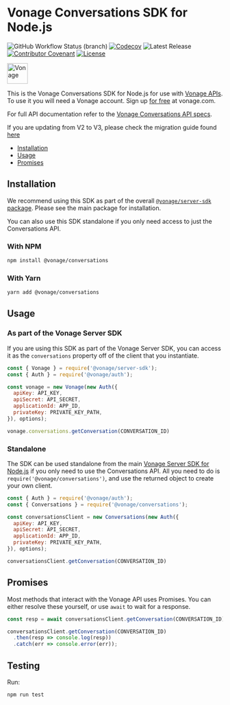 # Vonage Conversations SDK for Node.js

![GitHub Workflow Status (branch)](https://img.shields.io/github/actions/workflow/status/Vonage/vonage-node-sdk/ci.yml?branch=3.x) [![Codecov](https://img.shields.io/codecov/c/github/vonage/vonage-node-sdk?label=Codecov&logo=codecov&style=flat-square)](https://codecov.io/gh/Vonage/vonage-server-sdk) ![Latest Release](https://img.shields.io/github/v/release/vonage/vonage-node-sdk?logo=npm&style=flat-square) [![Contributor Covenant](https://img.shields.io/badge/Contributor%20Covenant-v2.0%20adopted-ff69b4.svg?style=flat-square)](../../CODE_OF_CONDUCT.md) [![License](https://img.shields.io/npm/l/@vonage/server-sdk?label=License&style=flat-square)](../../LICENSE.TXT)

<img src="https://developer.nexmo.com/images/logos/vbc-logo.svg" height="48px" alt="Vonage" />

This is the Vonage Conversations SDK for Node.js for use with [Vonage APIs](https://www.vonage.com/). To use it you will need a Vonage account. Sign up [for free][signup] at vonage.com.

For full API documentation refer to the [Vonage Conversations API specs](https://developer.vonage.com/en/api/conversation?source=conversation).

If you are updating from V2 to V3, please check the migration guide found [here](https://github.com/Vonage/vonage-node-sdk/blob/3.x/packages/conversations/v2_TO_v3_MIGRATION_GUIDE.md)

* [Installation](#installation)
* [Usage](#usage)
* [Promises](#promises)

## Installation

We recommend using this SDK as part of the overall [`@vonage/server-sdk` package](https://github.com/vonage/vonage-node-sdk). Please see the main package for installation.

You can also use this SDK standalone if you only need access to just the Conversations API.

### With NPM

```bash
npm install @vonage/conversations
```

### With Yarn

```bash
yarn add @vonage/conversations
```

## Usage

### As part of the Vonage Server SDK

If you are using this SDK as part of the Vonage Server SDK, you can access it as the `conversations` property off of the client that you instantiate.

```js
const { Vonage } = require('@vonage/server-sdk');
const { Auth } = require('@vonage/auth');

const vonage = new Vonage(new Auth({
  apiKey: API_KEY,
  apiSecret: API_SECRET,
  applicationId: APP_ID,
  privateKey: PRIVATE_KEY_PATH,
}), options);

vonage.conversations.getConversation(CONVERSATION_ID)
```

### Standalone

The SDK can be used standalone from the main [Vonage Server SDK for Node.js](https://github.com/vonage/vonage-node-sdk)
if you only need to use the Conversations API. All you need to do
is `require('@vonage/conversations')`, and use the returned object to create your own
client.

```js
const { Auth } = require('@vonage/auth');
const { Conversations } = require('@vonage/conversations');

const conversationsClient = new Conversations(new Auth({
  apiKey: API_KEY,
  apiSecret: API_SECRET,
  applicationId: APP_ID,
  privateKey: PRIVATE_KEY_PATH,
}), options);

conversationsClient.getConversation(CONVERSATION_ID)
```

## Promises

Most methods that interact with the Vonage API uses Promises. You can either resolve these yourself, or use `await` to
wait for a response.

```js
const resp = await conversationsClient.getConversation(CONVERSATION_ID)

conversationsClient.getConversation(CONVERSATION_ID)
  .then(resp => console.log(resp))
  .catch(err => console.error(err));
```

## Testing

Run:

```bash
npm run test
```

[signup]: https://dashboard.nexmo.com/sign-up?utm_source=DEV_REL&utm_medium=github&utm_campaign=node-server-sdk

[license]: ../../LICENSE.txt
